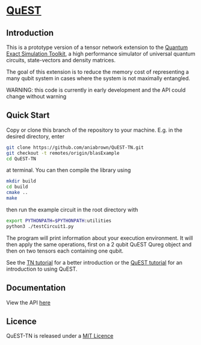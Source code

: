 # [QuEST](https://quest.qtechtheory.org)

## Introduction

This is a prototype version of a tensor network extension to the [Quantum Exact Simulation Toolkit](https://github.com/QuEST-Kit/QuEST), a high performance simulator of universal quantum circuits, state-vectors and density matrices.  

The goal of this extension is to reduce the memory cost of representing a many qubit system in cases where the system is not maximally entangled.  

WARNING: this code is currently in early development and the API could change without warning

## Quick Start

Copy or clone this branch of the repository to your machine. E.g. in the desired directory, enter
```bash
git clone https://github.com/aniabrown/QuEST-TN.git
git checkout -t remotes/origin/blasExample
cd QuEST-TN
```
at terminal. You can then compile the library using
```bash
mkdir build
cd build
cmake ..
make
```
then run the example circuit in the root directory with
```bash
export PYTHONPATH=$PYTHONPATH:utilities
python3 ./testCircuit1.py
```

The program will print information about your execution environment. It will then apply the same operations, first on a 2 qubit QuEST Qureg object and then on two tensors each containing one qubit. 

See the [TN tutorial](examples/timeSliceTNCircuits/README.md) for a better introduction or the [QuEST tutorial](examples/README.md) for an introduction to using QuEST.

## Documentation

View the API [here](https://aniabrown.github.io/QuEST-TN/QuEST__tn_8h.html)

## Licence

QuEST-TN is released under a [MIT Licence](https://github.com/aniabrown/QuEST-TN/blob/master/LICENCE.txt)


